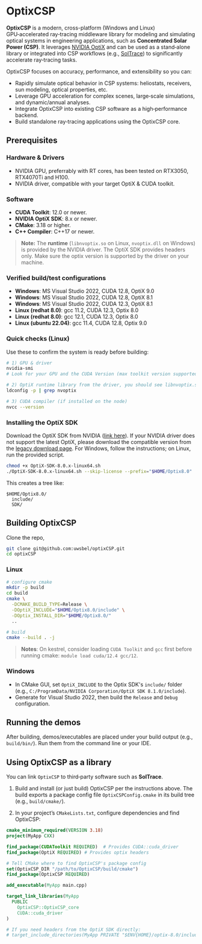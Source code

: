 # OptixCSP


**OptixCSP** is a modern, cross-platform (Windows and Linux) GPU‑accelerated ray‑tracing middleware library for modeling and simulating optical systems in engineering applications, such as **Concentrated Solar Power (CSP)**. It leverages [NVIDIA OptiX](https://developer.nvidia.com/optix) and can be used as a stand‑alone library or integrated into CSP workflows (e.g., [SolTrace](https://github.com/NREL/SolTrace)) to significantly accelerate ray‑tracing tasks.

OptixCSP focuses on accuracy, performance, and extensibility so you can:

* Rapidly simulate optical behavior in CSP systems: heliostats, receivers, sun modeling, optical properties, etc.
* Leverage GPU acceleration for complex scenes, large‑scale simulations, and dynamic/annual analyses.
* Integrate OptixCSP into existing CSP software as a high‑performance backend.
* Build standalone ray‑tracing applications using the OptixCSP core.


## Prerequisites

### Hardware & Drivers

* NVIDIA GPU, preferrably with RT cores, has been tested on RTX3050, RTX4070Ti and H100.
* NVIDIA driver, compatible with your target OptiX & CUDA toolkit.

### Software

* **CUDA Toolkit**: 12.0 or newer.
* **NVIDIA OptiX SDK**: 8.x or newer.
* **CMake**: 3.18 or higher.
* **C++ Compiler**: C++17 or newer.

> **Note:** The **runtime** (`libnvoptix.so` on Linux, `nvoptix.dll` on Windows) is provided by the NVIDIA driver. The OptiX SDK provides headers only. Make sure the optix version is supported by the driver on your machine.

### Verified build/test configurations

* **Windows**: MS Visual Studio 2022, CUDA 12.8, OptiX 9.0
* **Windows**: MS Visual Studio 2022, CUDA 12.8, OptiX 8.1
* **Windows**: MS Visual Studio 2022, CUDA 12.3, OptiX 8.1
* **Linux (redhat 8.0)**: gcc 11.2, CUDA 12.3, Optix 8.0
* **Linux (redhat 8.0)**: gcc 12.1, CUDA 12.3, Optix 8.0
* **Linux (ubuntu 22.04)**: gcc 11.4, CUDA 12.8, Optix 9.0

### Quick checks (Linux)

Use these to confirm the system is ready before building:

```bash
# 1) GPU & driver
nvidia-smi
# Look for your GPU and the CUDA Version (max toolkit version supported by the driver)

# 2) OptiX runtime library from the driver, you should see libnvoptix.so.1
ldconfig -p | grep nvoptix

# 3) CUDA compiler (if installed on the node)
nvcc --version
```
### Installing the OptiX SDK

Download the OptiX SDK from NVIDIA ([link here](https://developer.nvidia.com/designworks/optix/download)). If your NVIDIA driver does not support the latest OptiX, please download the compatible version from the [legacy download page](https://developer.nvidia.com/designworks/optix/downloads/legacy). For Windows, follow the instructions; on Linux, run the provided script.


```bash
chmod +x OptiX-SDK-8.0.x-linux64.sh
./OptiX-SDK-8.0.x-linux64.sh --skip-license --prefix="$HOME/Optix8.0"
```

This creates a tree like:

```
$HOME/Optix8.0/
  include/
  SDK/
```

## Building OptixCSP
Clone the repo, 
```bash
git clone git@github.com:uwsbel/optixCSP.git
cd optixCSP
```

### Linux

```bash
# configure cmake
mkdir -p build
cd build
cmake \
  -DCMAKE_BUILD_TYPE=Release \
  -DOptiX_INCLUDE="$HOME/Optix8.0/include" \
  -DOptix_INSTALL_DIR="$HOME/Optix8.0/"
  ..

# build
cmake --build . -j
```
>**Notes**: On kestrel, consider loading `CUDA Toolkit` and `gcc` first before running cmake: `module load cuda/12.4 gcc/12`. 

### Windows
* In CMake GUI, set `OptiX_INCLUDE` to the Optix SDK's `include/` folder (e.g., `C:/ProgramData/NVIDIA Corporation/OptiX SDK 8.1.0/include`).
* Generate for Visual Studio 2022, then build the `Release` and `Debug` configuration.


## Running the demos

After building, demos/executables are placed under your build output (e.g., `build/bin/`). Run them from the command line or your IDE. 

## Using OptixCSP as a library

You can link `OptixCSP` to third‑party software such as **SolTrace**.

1. Build and install (or just build) OptixCSP per the instructions above. The build exports a package config file `OptixCSPConfig.cmake` in its build tree (e.g., `build/cmake/`).

2. In your project’s `CMakeLists.txt`, configure dependencies and find OptixCSP:

```cmake
cmake_minimum_required(VERSION 3.18)
project(MyApp CXX)

find_package(CUDAToolkit REQUIRED)  # Provides CUDA::cuda_driver
find_package(OptiX REQUIRED) # Provides optix headers

# Tell CMake where to find OptixCSP's package config
set(OptixCSP_DIR "/path/to/OptixCSP/build/cmake")
find_package(OptixCSP REQUIRED)

add_executable(MyApp main.cpp)

target_link_libraries(MyApp
  PUBLIC
    OptixCSP::OptixCSP_core
    CUDA::cuda_driver
)

# If you need headers from the OptiX SDK directly:
# target_include_directories(MyApp PRIVATE "$ENV{HOME}/optix-8.0/include")
```
